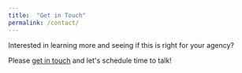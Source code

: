 ```yaml
---
title:  "Get in Touch"
permalink: /contact/
---
```


Interested in learning more and seeing if this is right for your agency?     
   
Please [get in touch](mailto:gray.brooks@gsa.gov) and let's schedule time to talk!  
